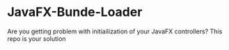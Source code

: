 # JavaFX-Bunde-Loader
Are you getting problem with initiailization of your JavaFX controllers? This repo is your solution
